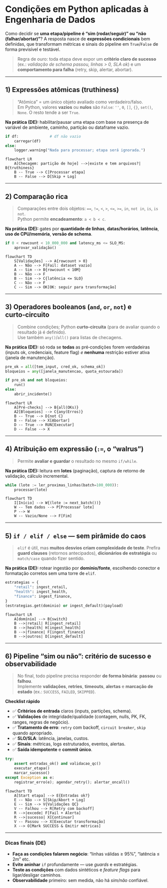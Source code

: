 
# Condições em Python aplicadas à Engenharia de Dados
Como decidir se **uma etapa/pipeline é “sim (rodar/seguir)” ou “não (falhar/abortar)”**? A resposta nasce de **expressões condicionais** bem definidas, que transformam métricas e sinais do pipeline em `True`/`False` de forma previsível e testável.

> Regra de ouro: toda etapa deve expor um **critério claro de sucesso** (ex.: *validação de schema passou, linhas > 0, SLA ok*) e um **comportamento para falha** (retry, skip, alertar, abortar).

---

## 1) Expressões atômicas (truthiness)
> “Atômica” = um único objeto avaliado como verdadeiro/falso.  
Em Python, valores **vazios** ou **nulos** são `False`: `''`, `0`, `[]`, `{}`, `set()`, `None`. O resto tende a ser `True`.

**Na prática (DE):** habilitar/pausar uma etapa com base na presença de variável de ambiente, caminho, partição ou dataframe vazio.

```python
if df:              # df não vazio
    carregar(df)
else:
    logger.warning("Nada para processar; etapa será ignorada.")
```

```mermaid
flowchart LR
    A[Checagem: partição de hoje] -->|existe e tem arquivos?| B{truthiness}
    B -- True --> C[Processar etapa]
    B -- False --> D[Skip + Log]
```

---

## 2) Comparação rica
> Comparações entre dois objetos: `==`, `!=`, `<`, `>`, `<=`, `>=`, `in`, `not in`, `is`, `is not`.  
Python permite **encadeamento**: `a < b < c`.

**Na prática (DE):** gates por **quantidade de linhas**, **datas/horários**, **latência**, **uso de CPU/memória**, **versão de schema**.

```python
if 0 < rowcount < 10_000_000 and latency_ms <= SLO_MS:
    aprovar_validação()
```

```mermaid
flowchart TD
    S[Validações] --> A{rowcount > 0}
    A -- Não --> F[Fail: dataset vazio]
    A -- Sim --> B{rowcount < 10M}
    B -- Não --> F
    B -- Sim --> C{latência <= SLO}
    C -- Não --> F
    C -- Sim --> OK[OK: seguir para transformação]
```

---

## 3) Operadores booleanos (`and`, `or`, `not`) e curto‑circuito
> Combine condições; Python **curto-circuita** (para de avaliar quando o resultado já é definido).  
Use também `any()`/`all()` para listas de checagens.

**Na prática (DE):** só roda se **todas** as pré‑condições forem verdadeiras (inputs ok, credenciais, feature flag) *e* **nenhuma** restrição estiver ativa (janela de manutenção).

```python
pre_ok = all([tem_input, cred_ok, schema_ok])
bloqueios = any([janela_manutencao, quota_estourada])

if pre_ok and not bloqueios:
    run()
else:
    abrir_incidente()
```

```mermaid
flowchart LR
    A[Pré-checks] --> B{all(OKs)}
    A2[Bloqueios] --> C{any(Erros)}
    B -- True --> D{not C}
    B -- False --> X[Abortar]
    D -- True --> RUN[Executar]
    D -- False --> X
```

---

## 4) Atribuição em expressão (`:=`, o “walrus”)
> Permite **avaliar e guardar** o resultado no mesmo `if/while`.

**Na prática (DE):** leitura em **lotes** (paginação), captura de retorno de validação, cálculo incremental.

```python
while (lote := ler_proximas_linhas(batch=100_000)):
    processar(lote)
```

```mermaid
flowchart TD
    I[Início] --> W{(lote := next_batch())}
    W -- Tem dados --> P[Processar lote]
    P --> W
    W -- Vazio/None --> F[Fim]
```

---

## 5) `if / elif / else` — sem pirâmide do caos
> `elif` é útil, mas **muitos desvios criam complexidade de teste**. Prefira **guard clauses** (retornos antecipados), **dicionários de estratégia** ou `match/case` quando fizer sentido.

**Na prática (DE):** rotear ingestão por **domínio/fonte**, escolhendo conector e formatação corretos sem uma torre de `elif`.

```python
estrategias = {
    "retail": ingest_retail,
    "health": ingest_health,
    "finance": ingest_finance,
}
(estrategias.get(dominio) or ingest_default)(payload)
```

```mermaid
flowchart LR
    A[domínio] --> B{switch}
    B -->|retail| R[ingest_retail]
    B -->|health| H[ingest_health]
    B -->|finance| F[ingest_finance]
    B -->|outros| D[ingest_default]
```

---

## 6) Pipeline “sim ou não”: critério de sucesso e observabilidade
> No final, todo pipeline precisa responder **de forma binária**: **passou** ou **falhou**.  
Implemente **validações**, **retries**, **timeouts**, **alertas** e **marcação de estado** (ex.: `SUCCESS`, `FAILED`, `SKIPPED`).

**Checklist rápido**
- ✅ **Critérios de entrada** claros (inputs, partições, schema).  
- ✅ **Validações** de integridade/qualidade (contagem, nulls, PK, FK, ranges, regras de negócio).  
- ✅ **Tratamento de erro**: `retry` com backoff, `circuit breaker`, `skip` quando apropriado.  
- ✅ **SLO/SLA**: latência, janelas, custos.  
- ✅ **Sinais**: métricas, logs estruturados, eventos, alertas.  
- ✅ **Saída idempotente** e **commit único**.

```python
try:
    assert entradas_ok() and validacao_qc()
    executar_etapa()
    marcar_sucesso()
except Exception as e:
    registrar_erro(e); agendar_retry(); alertar_oncall()
```

```mermaid
flowchart TD
    A[Start etapa] --> E{Entradas ok?}
    E -- Não --> S[Skip/Abort + Log]
    E -- Sim --> V{Validações QC}
    V -- Falhou --> R[Retry com backoff]
    R -->|excede| F[Fail + Alerta]
    R -->|sucesso| X[Continuar]
    V -- Passou --> X[Executar transformação]
    X --> O[Mark SUCCESS & Emitir métricas]
```

---

### Dicas finais (DE)
- **Faça as condições falarem negócio**: “linhas válidas ≥ 95%”, “latência ≤ 2m” etc.  
- **Evite aninhar** `if` profundamente — use *guards* e estratégias.  
- **Teste as condições** com dados sintéticos e *feature flags* para ligar/desligar caminhos.  
- **Observabilidade** primeiro: sem medida, não há *sim/não* confiável.
